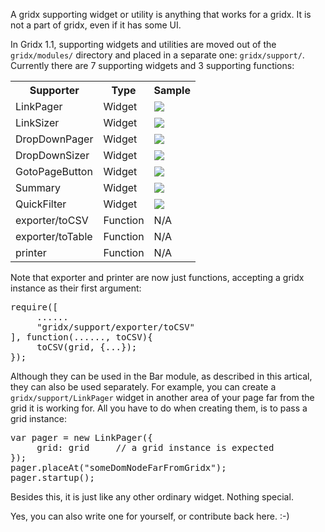 A gridx supporting widget or utility is anything that works for a gridx. It is not a part of gridx, even if it has some UI. 

In Gridx 1.1, supporting widgets and utilities are moved out of the `gridx/modules/` directory and placed in a separate one: `gridx/support/`. Currently there are 7 supporting widgets and 3 supporting functions:

<table>
<tr><th>Supporter</th><th>Type</th><th>Sample</th></tr>
<tr><td>LinkPager</td><td>Widget</td><td><img src="http://oria.github.com/gridx/tutor/image/gridx-5.png" /></td></tr>
<tr><td>LinkSizer</td><td>Widget</td><td><img src="oria.github.com/gridx/tutor/image/gridx-6.png" /></td></tr>
<tr><td>DropDownPager</td><td>Widget</td><td><img src="oria.github.com/gridx/tutor/image/gridx-7.png" /></td></tr>
<tr><td>DropDownSizer</td><td>Widget</td><td><img src="oria.github.com/gridx/tutor/image/gridx-8.png" /></td></tr>
<tr><td>GotoPageButton</td><td>Widget</td><td><img src="oria.github.com/gridx/tutor/image/gridx-9.png" /></td></tr>
<tr><td>Summary</td><td>Widget</td><td><img src="oria.github.com/gridx/tutor/image/gridx-10.png" /></td></tr>
<tr><td>QuickFilter</td><td>Widget</td><td><img src="oria.github.com/gridx/tutor/image/gridx-11.png" /></td></tr>
<tr><td>exporter/toCSV</td><td>Function</td><td>N/A</td></tr>
<tr><td>exporter/toTable</td><td>Function</td><td>N/A</td></tr>
<tr><td>printer</td><td>Function</td><td>N/A</td></tr>
</table>

Note that exporter and printer are now just functions, accepting a gridx instance as their first argument:

<pre>
require([
     ......
     "gridx/support/exporter/toCSV"
], function(......, toCSV){
     toCSV(grid, {...});
});
</pre>

Although they can be used in the Bar module, as described in this artical, they can also be used separately. For example, you can create a `gridx/support/LinkPager` widget in another area of your page far from the grid it is working for. All you have to do when creating them, is to pass a grid instance:

<pre>
var pager = new LinkPager({
     grid: grid     // a grid instance is expected
});
pager.placeAt("someDomNodeFarFromGridx");
pager.startup();
</pre>

Besides this, it is just like any other ordinary widget. Nothing special.<br/>

Yes, you can also write one for yourself, or contribute back here. :-)